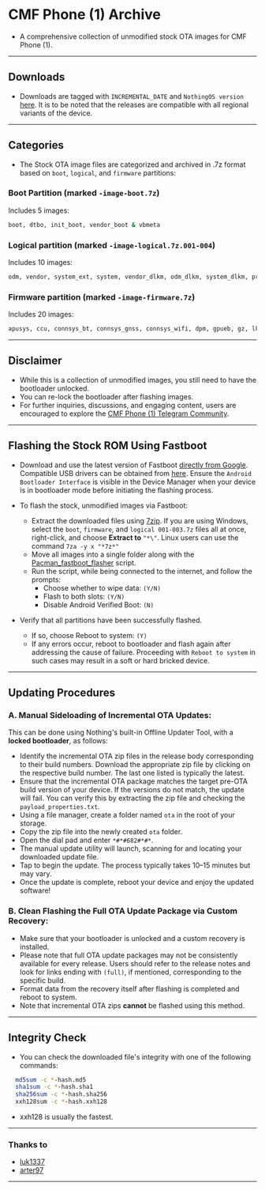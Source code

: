 # CMF Phone (1) Archive

* A comprehensive collection of unmodified stock OTA images for CMF Phone (1).

---

## Downloads

- Downloads are tagged with `INCREMENTAL_DATE` and `NothingOS version` [here](https://github.com/spike0en/nothing_archive/releases?q=tetris&expanded=true). It is to be noted that the releases are compatible with all regional variants of the device.

---

## Categories

- The Stock OTA image files are categorized and archived in .7z format based on `boot`, `logical`, and `firmware` partitions:

### Boot Partition (marked `-image-boot.7z`)

Includes 5 images:
```bash
boot, dtbo, init_boot, vendor_boot & vbmeta
```
### Logical partition (marked `-image-logical.7z.001-004`)

Includes 10 images:
```bash
odm, vendor, system_ext, system, vendor_dlkm, odm_dlkm, system_dlkm, product, vbmeta_system & vbmeta_vendor
```
### Firmware partition (marked `-image-firmware.7z`)

Includes 20 images:
```bash
apusys, ccu, connsys_bt, connsys_gnss, connsys_wifi, dpm, gpueb, gz, lk, logo, mcf_ota, modem, mcupm, pi_img, preloader_raw, scp, spmfw, sspm, tee & vcp
```

---

## Disclaimer

- While this is a collection of unmodified images, you still need to have the bootloader unlocked.
- You can re-lock the bootloader after flashing images.
- For further inquiries, discussions, and engaging content, users are encouraged to explore the [CMF Phone (1) Telegram Community](https://t.me/CMFPhone1).

---

## Flashing the Stock ROM Using Fastboot

- Download and use the latest version of Fastboot [directly from Google](https://developer.android.com/tools/releases/platform-tools). Compatible USB drivers can be obtained from [here](https://developer.android.com/studio/run/win-usb). Ensure the `Android Bootloader Interface` is visible in the Device Manager when your device is in bootloader mode before initiating the flashing process.
  
- To flash the stock, unmodified images via Fastboot:
  - Extract the downloaded files using [7zip](https://www.7-zip.org/). If you are using Windows, select the `boot`, `firmware`, and `logical 001-003.7z` files all at once, right-click, and choose **Extract to** `"*\"`. Linux users can use the command `7za -y x "*7z*"`
  - Move all images into a single folder along with the [Pacman_fastboot_flasher](https://github.com/spike0en/nothing_fastboot_flasher/tree/tetris) script.
  - Run the script, while being connected to the internet, and follow the prompts:
     - Choose whether to wipe data: `(Y/N)`
     - Flash to both slots: `(Y/N)`
     - Disable Android Verified Boot: `(N)`

- Verify that all partitions have been successfully flashed. 
  - If so, choose Reboot to system: `(Y)`
  - If any errors occur, reboot to bootloader and flash again after addressing the cause of failure. Proceeding with `Reboot to system` in such cases may result in a soft or hard bricked device.
    
---

## Updating Procedures

### A. Manual Sideloading of Incremental OTA Updates:

This can be done using Nothing's built-in Offline Updater Tool, with a **locked bootloader**, as follows:

- Identify the incremental OTA zip files in the release body corresponding to their build numbers. Download the appropriate zip file by clicking on the respective build number. The last one listed is typically the latest.
- Ensure that the incremental OTA package matches the target pre-OTA build version of your device. If the versions do not match, the update will fail. You can verify this by extracting the zip file and checking the `payload_properties.txt`.
- Using a file manager, create a folder named `ota` in the root of your storage.
- Copy the zip file into the newly created `ota` folder.
- Open the dial pad and enter `*#*#682#*#*`.
- The manual update utility will launch, scanning for and locating your downloaded update file.
- Tap to begin the update. The process typically takes 10–15 minutes but may vary.
- Once the update is complete, reboot your device and enjoy the updated software!

### B. Clean Flashing the Full OTA Update Package via Custom Recovery:

- Make sure that your bootloader is unlocked and a custom recovery is installed.
- Please note that full OTA update packages may not be consistently available for every release. Users should refer to the release notes and look for links ending with `(full)`, if mentioned, corresponding to the specific build.
- Format data from the recovery itself after flashing is completed and reboot to system.
- Note that incremental OTA zips **cannot** be flashed using this method.

---

## Integrity Check

- You can check the downloaded file's integrity with one of the following commands:

``` bash
  md5sum -c *-hash.md5
  sha1sum -c *-hash.sha1
  sha256sum -c *-hash.sha256
  xxh128sum -c *-hash.xxh128
```
- xxh128 is usually the fastest.

---

### Thanks to
- [luk1337](https://github.com/luk1337/oplus_archive)  
- [arter97](https://github.com/arter97/nothing_archive)

---
